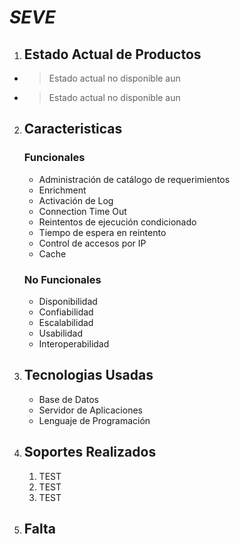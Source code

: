 # *SEVE*

1. ## Estado Actual de Productos
  * > Estado actual no disponible aun
  * > Estado actual no disponible aun
2. ##  Caracteristicas
    ### Funcionales
    * Administración de catálogo de requerimientos
    * Enrichment
    * Activación de Log
    * Connection Time Out
    * Reintentos de ejecución condicionado
    * Tiempo de espera en reintento
    * Control de accesos por IP
    * Cache


    ### No Funcionales
    * Disponibilidad
    * Confiabilidad
    * Escalabilidad
    * Usabilidad
    * Interoperabilidad

3. ## Tecnologias Usadas  
   * Base de Datos
   * Servidor de Aplicaciones
   * Lenguaje de Programación


4. ## Soportes Realizados
   1. TEST
   2. TEST
   3. TEST


5. ## Falta
